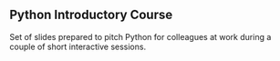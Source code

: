 Python Introductory Course
--------------------------

Set of slides prepared to pitch Python for colleagues at work during a couple of
short interactive sessions.